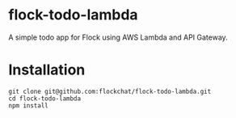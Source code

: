 # flock-todo-lambda

A simple todo app for Flock using AWS Lambda and API Gateway.

# Installation

```
git clone git@github.com:flockchat/flock-todo-lambda.git
cd flock-todo-lambda
npm install
```

